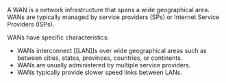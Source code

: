 A WAN is a network infrastructure that spans a wide geographical area. WANs are typically managed by service providers (SPs) or Internet Service Providers (ISPs).

WANs have specific characteristics:

-   WANs interconnect [[LAN]]s over wide geographical areas such as between cities, states, provinces, countries, or continents.
-   WANs are usually administered by multiple service providers.
-   WANs typically provide slower speed links between LANs.